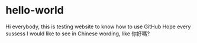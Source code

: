 # hello-world
Hi everybody, this is testing website to know how to use GitHub
Hope every sussess
I would like to see in Chinese wording, like
你好嗎?
